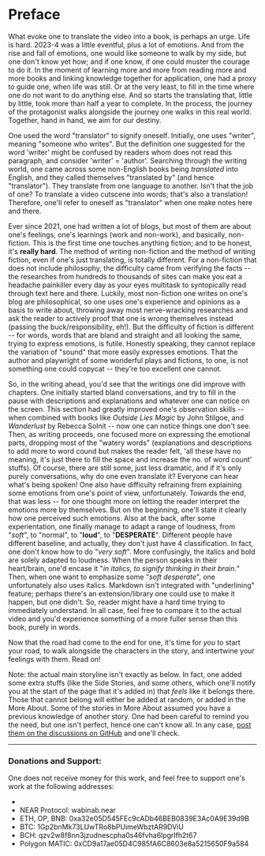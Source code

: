 # Preface

What evoke one to translate the video into a book, is perhaps an urge. Life is hard. 2023-4 was a little eventful, plus a lot of emotions. And from the rise and fall of emotions, one would like someone to walk by my side, but one don't know yet how; and if one know, if one could muster the courage to do it. In the moment of learning more and more from reading more and more books and linking knowledge together for application, one had a proxy to guide one, when life was still. Or at the very least, to fill in the time where one do not want to do anything else. And so starts the translating that, little by little, took more than half a year to complete. In the process, the journey of the protagonist walks alongside the journey one walks in this real world. Together, hand in hand, we aim for our destiny. 

One used the word "translator" to signify oneself. Initially, one uses "writer", meaning "someone who writes". But the definition one suggested for the word 'writer' might be confused by readers whom does not read this paragraph, and consider 'writer' = 'author'. Searching through the writing world, one came across some non-English books being _translated_ into English, and they called themselves "translated by" (and hence "translator"). They translate from one language to another. Isn't that the job of one? To translate a video cutscene into words; that's also a translation! Therefore, one'll refer to oneself as "translator" when one make notes here and there. 

Ever since 2021, one had written a lot of blogs, but most of them are about one's feelings, one's learnings (work and non-work), and basically, non-fiction. This is the first time one touches anything fiction; and to be honest, it's **really hard**. The method of writing non-fiction and the method of writing fiction, even if one's just translating, is totally different. For a non-fiction that does not include philosophy, the difficulty came from verifying the facts -- the researches from hundreds to thousands of sites can make you eat a headache painkiller every day as your eyes multitask to syntopically read through text here and there. Luckily, most non-fiction one writes on one's blog are philosophical, so one uses one's experience and opinions as a basis to write about, throwing away most nerve-wracking researches and ask the reader to actively proof that one is wrong themselves instead (passing the buck/responsibility, eh!). But the difficulty of fiction is different -- for words, words that are bland and straight and all looking the same, trying to express emotions, is futile. Honestly speaking, they cannot replace the variation of "sound" that more easily expresses emotions. That the author and playwright of some wonderful plays and fictions, to one, is not something one could copycat -- they're too excellent one cannot. 

So, in the writing ahead, you'd see that the writings one did improve with chapters. One initially started bland conversations, and try to fill in the pause with descriptions and explanations and whatever one can notice on the screen. This section had greatly improved one's observation skills -- when combined with books like _Outside Lies Magic_ by John Stilgoe, and _Wanderlust_ by Rebecca Solnit -- now one can notice things one don't see. Then, as writing proceeds, one focused more on expressing the emotional parts, dropping most of the "watery words" (explanations and descriptions to add more to word cound but makes the reader felt, 'all these have no meaning, it's just there to fill the space and increase the no. of word count' stuffs). Of course, there are still some, just less dramatic, and if it's only purely conversations, why do one even translate it? Everyone can hear what's being spoken! One also have difficulty refraining from explaining some emotions from one's point of view, unfortunately. Towards the end, that was less -- for one thought more on letting the reader interpret the emotions more by themselves. But on the beginning, one'll state it clearly how one perceived such emotions. Also at the back, after some experientation, one finally manage to adapt a range of loudness, from "_soft_", to "normal", to "**loud**", to "**DESPERATE**". Different people have different baseline, and actually, they don't just have 4 classification. In fact, one don't know how to do "_very soft_". More confusingly, the italics and bold are solely adapted to loudness. When the person speaks in their heart/brain, one'd encase it "_in italics, to signify thinking in their brain._" Then, when one want to emphasize some "_soft desperate_", one unfortunately also uses italics. Markdown isn't integrated with "underlining" feature; perhaps there's an extension/library one could use to make it happen, but one didn't. So, reader might have a hard time trying to immediately understand. In all case, feel free to compare it to the actual video and you'd experience something of a more fuller sense than this book, purely in words. 

Now that the road had come to the end for one, it's time for _you_ to start your road, to walk alongside the characters in the story, and intertwine your feelings with them. Read on! 

Note: the actual main storyline isn't exactly as below. In fact, one added some extra stuffs (like the Side Stories, and some others, which one'll notify you at the start of the page that it's added in) that _feels_ like it belongs there. Those that cannot belong will either be added at random, or added in the More About. Some of the stories in More About assumed you have a previous knowledge of another story. One had been careful to remind you the need, but one isn't perfect, hence one can't know all. In any case, [post them on the discussions on GitHub](https://github.com/Wabinab/Xenoblade-Chronicles-3-The-Book/discussions/1) and one'll check. 

---

### Donations and Support:
One does not receive money for this work, and feel free to support one's work at the following addresses:

<!-- - [Buy me a coffee.](https://buymeacoffee.com/wabinab) -->
- <script type="text/javascript" src="https://cdnjs.buymeacoffee.com/1.0.0/button.prod.min.js" data-name="bmc-button" data-slug="wabinab" data-color="#FAFAFA" data-emoji=""  data-font="Cookie" data-text="Make a donation!" data-outline-color="#000000" data-font-color="#000000" data-coffee-color="#ffffff" ></script>
- NEAR Protocol: wabinab.near
- ETH, OP, BNB: 0xa32e05D545FEc9cADb46BEB0839E3Ac0A9E39d9B
- BTC: 1Gp2bnMk73LUwTRo8bPUimeWbztAR9DViU
- BCH: qzv2w8f8nn3jzudnescpha0s46fvha6lpgrlfh2t67
- Polygon MATIC: 0xCD9a17ae05D4C985fA6C8603e8a5215650F9a584
